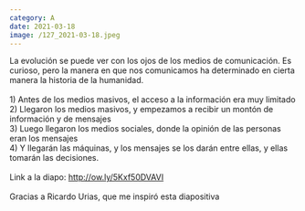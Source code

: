 ```yaml
--- 
category: A 
date: 2021-03-18 
image: /127_2021-03-18.jpeg 
--- 
```


La evolución se puede ver con los ojos de los medios de comunicación. Es curioso, pero la manera en que nos comunicamos ha determinado en cierta manera la historia de la humanidad.<br><br>1) Antes de los medios masivos, el acceso a la información era muy limitado<br>2) Llegaron los medios masivos, y empezamos a recibir un montón de información y de mensajes  <br>3) Luego llegaron los medios sociales, donde la opinión de las personas eran los mensajes<br>4) Y llegarán las máquinas, y los mensajes se los darán entre ellas, y ellas tomarán las decisiones.<br><br>Link a la diapo:  http://ow.ly/5Kxf50DVAVI<br><br>Gracias a Ricardo Urias, que me inspiró esta diapositiva